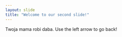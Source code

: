 ```yaml
---
layout: slide
title: "Welcome to our second slide!"
---
```

Twoja mama robi daba.
Use the left arrow to go back!
